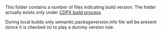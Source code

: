 This folder contains a number of files indicating build version. The folder actually exists only under [CDPX build process](http://aka.ms/cdpx).

During local builds only semantic.packageversion.info file will be present (since it is checked in) to play a dummy version role.